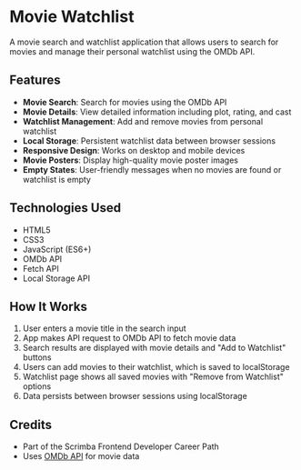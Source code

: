 # Movie Watchlist

A movie search and watchlist application that allows users to search for movies and manage their personal watchlist using the OMDb API.

## Features

- **Movie Search**: Search for movies using the OMDb API
- **Movie Details**: View detailed information including plot, rating, and cast
- **Watchlist Management**: Add and remove movies from personal watchlist
- **Local Storage**: Persistent watchlist data between browser sessions
- **Responsive Design**: Works on desktop and mobile devices
- **Movie Posters**: Display high-quality movie poster images
- **Empty States**: User-friendly messages when no movies are found or watchlist is empty

## Technologies Used

- HTML5
- CSS3
- JavaScript (ES6+)
- OMDb API
- Fetch API
- Local Storage API

## How It Works

1. User enters a movie title in the search input
2. App makes API request to OMDb API to fetch movie data
3. Search results are displayed with movie details and "Add to Watchlist" buttons
4. Users can add movies to their watchlist, which is saved to localStorage
5. Watchlist page shows all saved movies with "Remove from Watchlist" options
6. Data persists between browser sessions using localStorage

## Credits

- Part of the Scrimba Frontend Developer Career Path
- Uses [OMDb API](http://www.omdbapi.com/) for movie data